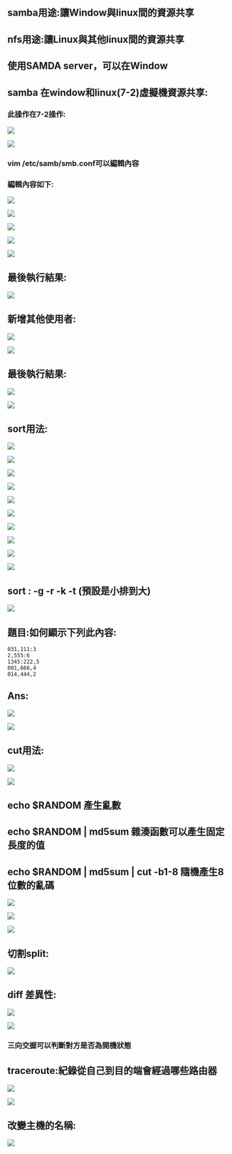 ## samba用途:讓Window與linux間的資源共享

## nfs用途:讓Linux與其他linux間的資源共享

## 使用SAMDA server，可以在Window


## samba 在window和linux(7-2)虛擬機資源共享:
### 此操作在7-2操作:

![](https://hackmd.io/_uploads/BySkm2ibp.png)

![](https://hackmd.io/_uploads/rJyeQ2sWT.png)



### vim /etc/samb/smb.conf可以編輯內容
### 編輯內容如下:

![](https://hackmd.io/_uploads/BJbVXhoWa.png)

![](https://hackmd.io/_uploads/HJwlXhj-a.png)


![](https://hackmd.io/_uploads/r1Fw7hj-a.png)



![](https://hackmd.io/_uploads/ryxu72iWa.png)


![](https://hackmd.io/_uploads/S1Udmhs-p.png)


## 最後執行結果:
![](https://hackmd.io/_uploads/HJQfW3oWp.png)



## 新增其他使用者:

![](https://hackmd.io/_uploads/SJiTXns-T.png)

![](https://hackmd.io/_uploads/H1xA7hj-p.png)



## 最後執行結果:
![](https://hackmd.io/_uploads/B1eal2o-T.png)

![](https://hackmd.io/_uploads/rJn2xhiZp.png)





## sort用法:

![](https://hackmd.io/_uploads/HkmxInsW6.jpg)


![](https://hackmd.io/_uploads/B1m-Uns-6.jpg)


![](https://hackmd.io/_uploads/Hkjb8ni-p.jpg)


![](https://hackmd.io/_uploads/S10WLhsb6.jpg)


![](https://hackmd.io/_uploads/BkMGUnobT.jpg)


![](https://hackmd.io/_uploads/SkIfI3sZT.jpg)


![](https://hackmd.io/_uploads/rJqzI2jZp.jpg)


![](https://hackmd.io/_uploads/Hk6fI3oWp.jpg)


![](https://hackmd.io/_uploads/Bkf78njZp.jpg)


![](https://hackmd.io/_uploads/HJL7I3jWT.jpg)

## sort :  -g -r  -k -t (預設是小排到大)



![](https://hackmd.io/_uploads/HkRyyTsZa.jpg)


## 題目:如何顯示下列此內容:
```
031,111:3
2,555:6
1345:222,5
001,666,4
014,444,2
```

## Ans: 
![](https://hackmd.io/_uploads/S1IZpnj-p.png)

![](https://hackmd.io/_uploads/H176R3oWT.jpg)



## cut用法:


![](https://hackmd.io/_uploads/rJlWyaoba.jpg)


![](https://hackmd.io/_uploads/rkqMJ6jb6.jpg)


## echo $RANDOM  產生亂數

## echo $RANDOM  | md5sum 雜湊函數可以產生固定長度的值

## echo $RANDOM  | md5sum | cut -b1-8 隨機產生8位數的亂碼

![](https://hackmd.io/_uploads/Bkemypi-p.jpg)


![](https://hackmd.io/_uploads/r1dIyaj-p.jpg)



![](https://hackmd.io/_uploads/H1jKkaoZ6.jpg)



## 切割split:

![](https://hackmd.io/_uploads/H1Zq1pj-T.jpg)


## diff 差異性:
![](https://hackmd.io/_uploads/H16oXTi-T.jpg)


![](https://hackmd.io/_uploads/ByAaQTsW6.jpg)


### 三向交握可以判斷對方是否為開機狀態

## traceroute:紀錄從自己到目的端會經過哪些路由器
![](https://hackmd.io/_uploads/H1F5Qao-p.png)

![](https://hackmd.io/_uploads/S1Hj7ToZa.png)


## 改變主機的名稱:
![](https://hackmd.io/_uploads/rk_KX6sWT.jpg)
